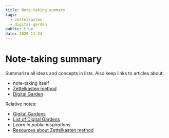 ```yaml
---
title: Note-taking summary
tags:
  - zettelkasten
  - digital-garden
public: true
date: 2020-11-24
---
```


# Note-taking summary

Summarize all ideas and concepts in lists. Also keep links to articles about:

* note-taking itself
* [Zettelkasten method](Zettelkasten%20method.md)
* [Digital Garden](Digital%20Garden.md)

Relative notes:

* [Gigital Gardens](Gigital%20Gardens.md)
* [List of Digital Gardens](List%20of%20Digital%20Gardens.md)
* *Learn in public inspirations*
* [Resources about Zettelkasten method](Resources%20about%20Zettelkasten%20method.md)
